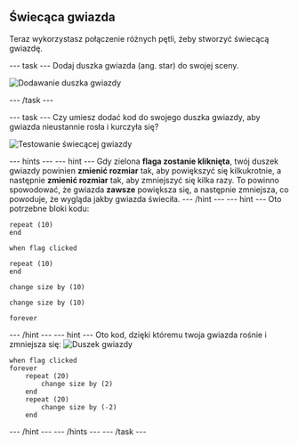 ## Świecąca gwiazda

Teraz wykorzystasz połączenie różnych pętli, żeby stworzyć świecącą gwiazdę.

--- task --- Dodaj duszka gwiazda (ang. star) do swojej sceny.

![Dodawanie duszka gwiazdy](images/space-star-sprite.png)

--- /task ---

--- task --- Czy umiesz dodać kod do swojego duszka gwiazdy, aby gwiazda nieustannie rosła i kurczyła się?

![Testowanie świecącej gwiazdy](images/sprite-star.png)

--- hints --- --- hint --- Gdy zielona **flaga zostanie kliknięta**, twój duszek gwiazdy powinien **zmienić rozmiar** tak, aby powiększyć się kilkukrotnie, a następnie **zmienić rozmiar** tak, aby zmniejszyć się kilka razy. To powinno spowodować, że gwiazda **zawsze** powiększa się, a następnie zmniejsza, co powoduje, że wygląda jakby gwiazda świeciła. --- /hint --- --- hint --- Oto potrzebne bloki kodu:

```blocks3
repeat (10)
end

when flag clicked

repeat (10)
end

change size by (10)

change size by (10)

forever
```

--- /hint --- --- hint --- Oto kod, dzięki któremu twoja gwiazda rośnie i zmniejsza się: ![Duszek gwiazdy](images/sprite-star.png)

```blocks3
when flag clicked
forever
    repeat (20)
        change size by (2)
    end
    repeat (20)
        change size by (-2)
    end

```

--- /hint --- --- /hints --- --- /task ---